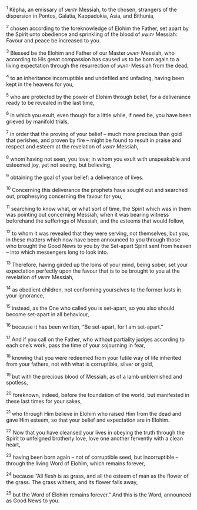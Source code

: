 <sup>1</sup> Kĕpha, an emissary of יהושע Messiah, to the chosen, strangers of the dispersion in Pontos, Galatia, Kappadokia, Asia, and Bithunia,

<sup>2</sup> chosen according to the foreknowledge of Elohim the Father, set apart by the Spirit unto obedience and sprinkling of the blood of יהושע Messiah: Favour and peace be increased to you.

<sup>3</sup> Blessed be the Elohim and Father of our Master יהושע Messiah, who according to His great compassion has caused us to be born again to a living expectation through the resurrection of יהושע Messiah from the dead,

<sup>4</sup> to an inheritance incorruptible and undefiled and unfading, having been kept in the heavens for you,

<sup>5</sup> who are protected by the power of Elohim through belief, for a deliverance ready to be revealed in the last time,

<sup>6</sup> in which you exult, even though for a little while, if need be, you have been grieved by manifold trials,

<sup>7</sup> in order that the proving of your belief – much more precious than gold that perishes, and proven by fire – might be found to result in praise and respect and esteem at the revelation of יהושע Messiah,

<sup>8</sup> whom having not seen, you love; in whom you exult with unspeakable and esteemed joy, yet not seeing, but believing,

<sup>9</sup> obtaining the goal of your belief: a deliverance of lives.

<sup>10</sup> Concerning this deliverance the prophets have sought out and searched out, prophesying concerning the favour for you,

<sup>11</sup> searching to know what, or what sort of time, the Spirit which was in them was pointing out concerning Messiah, when it was bearing witness beforehand the sufferings of Messiah, and the esteems that would follow,

<sup>12</sup> to whom it was revealed that they were serving, not themselves, but you, in these matters which now have been announced to you through those who brought the Good News to you by the Set-apart Spirit sent from heaven – into which messengers long to look into.

<sup>13</sup> Therefore, having girded up the loins of your mind, being sober, set your expectation perfectly upon the favour that is to be brought to you at the revelation of יהושע Messiah,

<sup>14</sup> as obedient children, not conforming yourselves to the former lusts in your ignorance,

<sup>15</sup> instead, as the One who called you is set-apart, so you also should become set-apart in all behaviour,

<sup>16</sup> because it has been written, “Be set-apart, for I am set-apart.”

<sup>17</sup> And if you call on the Father, who without partiality judges according to each one’s work, pass the time of your sojourning in fear,

<sup>18</sup> knowing that you were redeemed from your futile way of life inherited from your fathers, not with what is corruptible, silver or gold,

<sup>19</sup> but with the precious blood of Messiah, as of a lamb unblemished and spotless,

<sup>20</sup> foreknown, indeed, before the foundation of the world, but manifested in these last times for your sakes,

<sup>21</sup> who through Him believe in Elohim who raised Him from the dead and gave Him esteem, so that your belief and expectation are in Elohim.

<sup>22</sup> Now that you have cleansed your lives in obeying the truth through the Spirit to unfeigned brotherly love, love one another fervently with a clean heart,

<sup>23</sup> having been born again – not of corruptible seed, but incorruptible – through the living Word of Elohim, which remains forever,

<sup>24</sup> because “All flesh is as grass, and all the esteem of man as the flower of the grass. The grass withers, and its flower falls away,

<sup>25</sup> but the Word of Elohim remains forever.” And this is the Word, announced as Good News to you.


